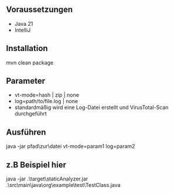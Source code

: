## Voraussetzungen
- Java 21
- IntelliJ

## Installation
mvn clean package

## Parameter
- vt-mode=hash | zip | none 
- log=path/to/file.log | none
- standardmäßig wird eine Log-Datei erstellt und VirusTotal-Scan durchgeführt

## Ausführen
java -jar pfad\zur\datei vt-mode=param1 log=param2

## z.B Beispiel hier 
java -jar .\target\staticAnalyzer.jar .\src\main\java\org\example\test\TestClass.java 